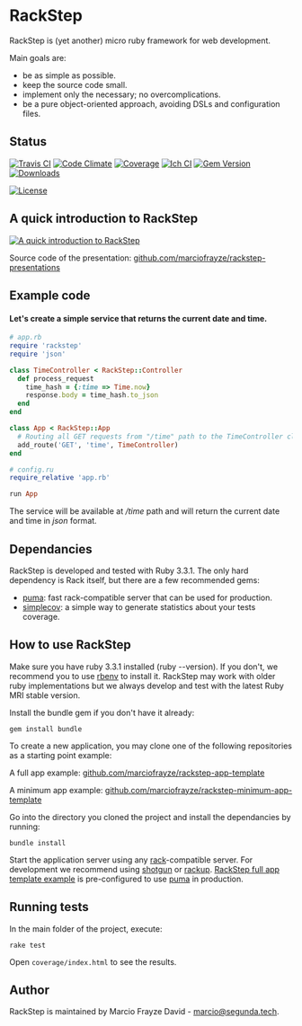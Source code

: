 # RackStep

RackStep is (yet another) micro ruby framework for web development.

Main goals are:
- be as simple as possible.
- keep the source code small.
- implement only the necessary; no overcomplications.
- be a pure object-oriented approach, avoiding DSLs and configuration files.


## Status

[![Travis CI](https://api.travis-ci.com/marciofrayze/rackstep.svg)](https://travis-ci.com/marciofrayze/rackstep)
[![Code Climate](https://codeclimate.com/github/marciofrayze/rackstep/badges/gpa.svg)](https://codeclimate.com/github/marciofrayze/rackstep)
[![Coverage](https://codeclimate.com/github/marciofrayze/rackstep/badges/coverage.svg)](https://codeclimate.com/github/marciofrayze/rackstep)
[![Ich CI](http://inch-ci.org/github/marciofrayze/rackstep.png)](http://inch-ci.org/github/marciofrayze/rackstep)
[![Gem Version](https://badge.fury.io/rb/rackstep.svg)](https://badge.fury.io/rb/rackstep)
[![Downloads](http://ruby-gem-downloads-badge.herokuapp.com/rackstep?type=total&color=brightgreen)](https://rubygems.org/gems/rackstep)

[![License](https://img.shields.io/badge/license-MIT-brightgreen.svg)](https://github.com/marciofrayze/rackstep/blob/master/LICENSE)


## A quick introduction to RackStep

[![A quick introduction to RackStep](http://img.youtube.com/vi/MFJut9t5ZLw/0.jpg)](https://www.youtube.com/watch?v=MFJut9t5ZLw "A quick introduction to RackStep.
")

Source code of the presentation:
[github.com/marciofrayze/rackstep-presentations](http://github.com/marciofrayze/rackstep-presentations)


## Example code

#### Let's create a simple service that returns the current date and time.
```ruby
# app.rb
require 'rackstep'
require 'json'

class TimeController < RackStep::Controller
  def process_request
    time_hash = {:time => Time.now}
    response.body = time_hash.to_json
  end
end

class App < RackStep::App
  # Routing all GET requests from "/time" path to the TimeController class.
  add_route('GET', 'time', TimeController)
end
```
```ruby
# config.ru
require_relative 'app.rb'

run App
```
The service will be available at */time* path and will return the current date and time in *json* format.


## Dependancies

RackStep is developed and tested with Ruby 3.3.1. The only hard dependency is
Rack itself, but there are a few recommended gems:
- [puma](https://github.com/puma/puma): fast rack-compatible server that can be used for production.
- [simplecov](https://github.com/simplecov-ruby/simplecov): a simple way to generate statistics about your tests coverage.


## How to use RackStep

Make sure you have ruby 3.3.1 installed (ruby --version). If you don't, we recommend you to use [rbenv](https://github.com/sstephenson/rbenv#installation) to install it. RackStep may work with older ruby implementations but we always develop and test with the latest Ruby MRI stable version.

Install the bundle gem if you don't have it already: 
```
gem install bundle
```

To create a new application, you may clone one of the following repositories as a starting point example:

A full app example:
[github.com/marciofrayze/rackstep-app-template](https://github.com/marciofrayze/rackstep-app-template)

A minimum app example:
[github.com/marciofrayze/rackstep-minimum-app-template](https://github.com/marciofrayze/rackstep-minimum-app-template)

Go into the directory you cloned the project and install the dependancies by running: 
```
bundle install
```

Start the application server using any [rack](https://github.com/rack/rack)-compatible server. For development we recommend using [shotgun](https://github.com/rtomayko/shotgun) or [rackup](https://github.com/rack/rackup). [RackStep full app template example](github.com/marciofrayze/rackstep-app-template) is pre-configured to use [puma](https://github.com/puma/puma) in production.


## Running tests

In the main folder of the project, execute:
```
rake test
```

Open `coverage/index.html` to see the results.


## Author

RackStep is maintained by Marcio Frayze David - marcio@segunda.tech.
